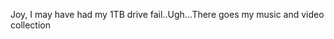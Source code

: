 <!--
id: 236586276
link: http://kevinisom.info/post/236586276/joy-i-may-have-had-my-1tb-drive-fail-ugh-there
slug: joy-i-may-have-had-my-1tb-drive-fail-ugh-there
date: Sun Nov 08 2009 16:43:59 GMT+1300 (NZDT)
raw: {"blog_name":"kevinisom","id":236586276,"post_url":"http://kevinisom.info/post/236586276/joy-i-may-have-had-my-1tb-drive-fail-ugh-there","slug":"joy-i-may-have-had-my-1tb-drive-fail-ugh-there","type":"text","date":"2009-11-08 03:43:59 GMT","timestamp":1257651839,"state":"published","format":"html","reblog_key":"SQIhpjJi","tags":[],"short_url":"http://tmblr.co/Zw68YyE6WKa","highlighted":[],"feed_item":"http://twitter.com/kev_nz/statuses/5522993624","from_feed_id":"650289","note_count":0,"title":null,"body":"<p>Joy, I may have had my 1TB drive fail..Ugh&#8230;There goes my music and video collection</p>"}
publish: 2009-11-08
tags: 
title: null
-->


Joy, I may have had my 1TB drive fail..Ugh…There goes my music and video
collection


